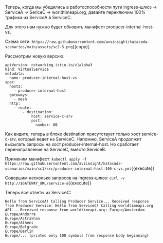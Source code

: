 Теперь, когда мы убедились в работоспособности пути ingress-шлюз -> ServiceA -> SericeC -> worldtimeapi.org, давайте переключим 100% трафика из ServiceA в ServiceC.

Для этого нам нужно будет обновить манифест producer-internal-host-vs.

Схема сети:
`https://raw.githubusercontent.com/avsinsight/katacoda-scenarios/main/assets/sc2-5.png`{{copy}}

Рассмотрим новую версию:
```
apiVersion: networking.istio.io/v1alpha3
kind: VirtualService
metadata:
  name: producer-internal-host-vs
spec:
  hosts:
    - producer-internal-host
  gateways:
    - mesh
  http:
    - route:
        - destination:
            host: service-c-srv
            port:
              number: 80
```

Как видите, теперь в блоке destination присутствует только хост service-c-srv, который ведет на ServiceC. Напомню, ServiceA продолжит высылать запросы на хост producer-internal-host. Но сработает перенаправление на ServiceC, вместо ServiceB.

Применим манифест:
`kubectl apply -f https://raw.githubusercontent.com/avsinsight/katacoda-scenarios/main/sc1/src/producer-internal-host-100-c-vs.yml`{{execute}}

Совершим несколько запросов на ingress-шлюз:
`curl -v http://$GATEWAY_URL/service-a`{{execute}}

Теперь все ответы из ServiceC:
```
Hello from ServiceA! Calling Producer Service... Received response from Producer Service: Hello from ServiceC! Calling worldtimeapi.org API... Received response from worldtimeapi.org: Europe/Amsterdam
Europe/Andorra
Europe/Astrakhan
Europe/Athens
Europe/Belgrade
Europe/Berlin
Europe/... (printed only 100 symbols from response body beginning)
```